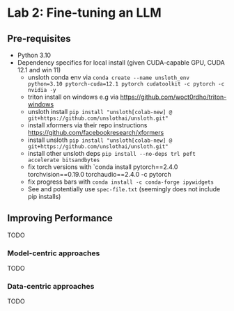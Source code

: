 # Lab 2: Fine-tuning an LLM

## Pre-requisites
- Python 3.10
- Dependency specifics for local install (given CUDA-capable GPU, CUDA 12.1 and win 11)
  - unsloth conda env via `conda create --name unsloth_env python=3.10 pytorch-cuda=12.1 pytorch cudatoolkit -c pytorch -c nvidia -y`
  - triton install on windows e.g via https://github.com/woct0rdho/triton-windows
  - unsloth install `pip install "unsloth[colab-new] @ git+https://github.com/unslothai/unsloth.git"`
  - install xformers via their repo instructions https://github.com/facebookresearch/xformers
  - install unsloth `pip install "unsloth[colab-new] @ git+https://github.com/unslothai/unsloth.git"`
  - install other unsloth deps `pip install --no-deps trl peft accelerate bitsandbytes`
  - fix torch versions with `conda install pytorch==2.4.0 torchvision==0.19.0 torchaudio==2.4.0 -c pytorch
  - fix progress bars with `conda install -c conda-forge ipywidgets`
  - See and potentially use `spec-file.txt` (seemingly does not include pip installs)

## Improving Performance
TODO

### Model-centric approaches
TODO

### Data-centric approaches
TODO